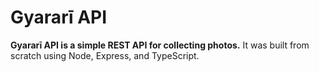 # Gyararī API

**Gyararī API is a simple REST API for collecting photos.** It was built from scratch using Node, Express, and TypeScript.
